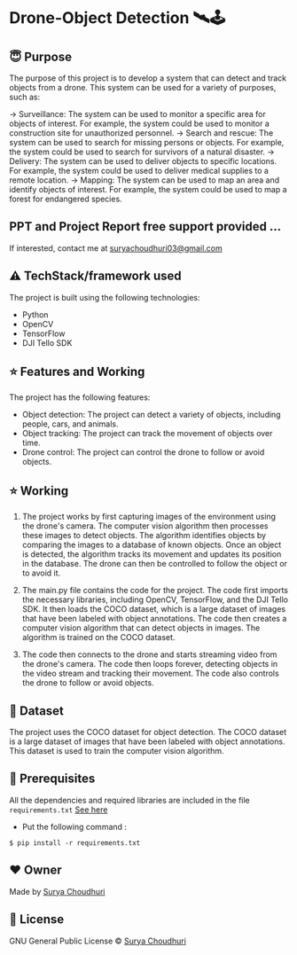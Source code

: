 # Drone-Object Detection 🛰🕹️

## :innocent: Purpose
The purpose of this project is to develop a system that can detect and track objects from a drone. This system can be used for a variety of purposes, such as:

-> Surveillance: The system can be used to monitor a specific area for objects of interest. For example, the system could be used to monitor a construction site for unauthorized personnel.
-> Search and rescue: The system can be used to search for missing persons or objects. For example, the system could be used to search for survivors of a natural disaster.
-> Delivery: The system can be used to deliver objects to specific locations. For example, the system could be used to deliver medical supplies to a remote location.
-> Mapping: The system can be used to map an area and identify objects of interest. For example, the system could be used to map a forest for endangered species.

## PPT and Project Report free support provided ...
If interested, contact me at suryachoudhuri03@gmail.com

## :warning: TechStack/framework used
The project is built using the following technologies:
- Python
- OpenCV
- TensorFlow
- DJI Tello SDK

## :star: Features and Working

The project has the following features:

- Object detection: The project can detect a variety of objects, including people, cars, and animals.
- Object tracking: The project can track the movement of objects over time.
- Drone control: The project can control the drone to follow or avoid objects.

## :star: Working

1. The project works by first capturing images of the environment using the drone's camera. The computer vision algorithm then processes these images to detect     objects. The algorithm identifies objects by comparing the images to a database of known objects. Once an object is detected, the algorithm tracks its movement and updates its position in the database. The drone can then be controlled to follow the object or to avoid it.

2. The main.py file contains the code for the project. The code first imports the necessary libraries, including OpenCV, TensorFlow, and the DJI Tello SDK. It then loads the COCO dataset, which is a large dataset of images that have been labeled with object annotations. The code then creates a computer vision algorithm that can detect objects in images. The algorithm is trained on the COCO dataset.

3. The code then connects to the drone and starts streaming video from the drone's camera. The code then loops forever, detecting objects in the video stream and tracking their movement. The code also controls the drone to follow or avoid objects.

## :file_folder: Dataset

The project uses the COCO dataset for object detection. The COCO dataset is a large dataset of images that have been labeled with object annotations. This dataset is used to train the computer vision algorithm.

## :key: Prerequisites
All the dependencies and required libraries are included in the file <code>requirements.txt</code> [See here](https://github.com/Suryachoudhuri003/DroneObjectDetection/blob/main/requirements.txt)

- Put the following command :
```
$ pip install -r requirements.txt
```

## :heart: Owner
Made by [Surya Choudhuri](https://github.com/Suryachoudhuri003)

## :eyes: License
GNU General Public License © [Surya Choudhuri](https://github.com/Suryachoudhuri003/DroneObjectDetection/blob/main/LICENSE)
